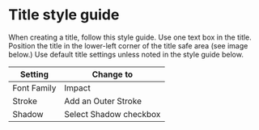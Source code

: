# Title style guide

When creating a title, follow this style guide. Use one text box in the title. Position the title in the lower-left corner of the title safe area \(see image below.\) Use default title settings unless noted in the style guide below.

| Setting | Change to |
| --- | --- |
| Font Family | Impact |
| Stroke | Add an Outer Stroke |
| Shadow | Select Shadow checkbox |





